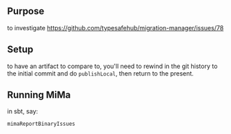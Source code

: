 ## Purpose

to investigate https://github.com/typesafehub/migration-manager/issues/78

## Setup

to have an artifact to compare to, you'll need to rewind in the git
history to the initial commit and do `publishLocal`, then return
to the present.

## Running MiMa

in sbt, say:

    mimaReportBinaryIssues
